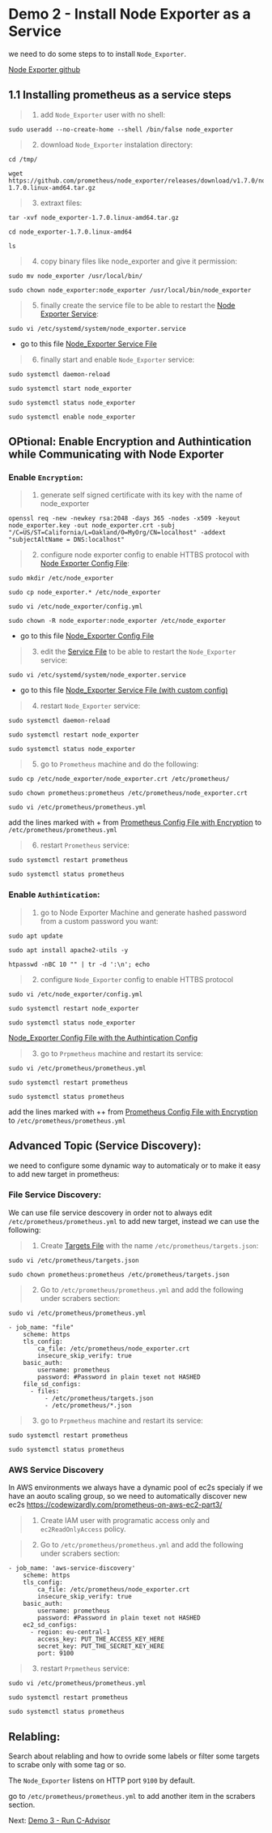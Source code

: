 # Demo 2 - Install Node Exporter as a Service

we need to do some steps to to install `Node_Exporter`.

[Node Exporter github](https://github.com/prometheus/node_exporter)

## 1.1 Installing prometheus as a service steps

> 1. add `Node_Exporter` user with no shell:

```
sudo useradd --no-create-home --shell /bin/false node_exporter
```
> 2. download `Node_Exporter` instalation directory:

```
cd /tmp/

wget https://github.com/prometheus/node_exporter/releases/download/v1.7.0/node_exporter-1.7.0.linux-amd64.tar.gz
```
> 3. extraxt files:
```
tar -xvf node_exporter-1.7.0.linux-amd64.tar.gz

cd node_exporter-1.7.0.linux-amd64

ls
```
> 4. copy binary files like node_exporter and give it permission:
```
sudo mv node_exporter /usr/local/bin/

sudo chown node_exporter:node_exporter /usr/local/bin/node_exporter
```
> 5. finally create the service file to be able to restart the [Node Exporter Service](node_exporter.service):
```
sudo vi /etc/systemd/system/node_exporter.service
```
- go to this file [Node_Exporter Service File](node_exporter.service)

> 6. finally start and enable `Node_Exporter` service:
```
sudo systemctl daemon-reload

sudo systemctl start node_exporter

sudo systemctl status node_exporter

sudo systemctl enable node_exporter
```
## OPtional: Enable Encryption and Authintication while Communicating with Node Exporter
### Enable `Encryption`:


> 1. generate self signed certificate with its key with the name of node_exporter
```
openssl req -new -newkey rsa:2048 -days 365 -nodes -x509 -keyout node_exporter.key -out node_exporter.crt -subj "/C=US/ST=California/L=Oakland/O=MyOrg/CN=localhost" -addext "subjectAltName = DNS:localhost"
```

> 2. configure node exporter config to enable HTTBS protocol with [Node Exporter Config File](config.yml):

```
sudo mkdir /etc/node_exporter

sudo cp node_exporter.* /etc/node_exporter

sudo vi /etc/node_exporter/config.yml

sudo chown -R node_exporter:node_exporter /etc/node_exporter
```
- go to this file [Node_Exporter Config File](config.yml)

> 3. edit the [Service File](node_exporter_with_web_config.service) to be able to restart the `Node_Exporter` service:
```
sudo vi /etc/systemd/system/node_exporter.service
```
- go to this file [Node_Exporter Service File (with custom config)](node_exporter_with_web_config.service)

> 4. restart `Node_Exporter` service:
```
sudo systemctl daemon-reload

sudo systemctl restart node_exporter

sudo systemctl status node_exporter
```
> 5. go to `Prometheus` machine and do the following:
```
sudo cp /etc/node_exporter/node_exporter.crt /etc/prometheus/

sudo chown prometheus:prometheus /etc/prometheus/node_exporter.crt

sudo vi /etc/prometheus/prometheus.yml
```
add the lines marked with + from [Prometheus Config File with Encryption](prometheus-updated-encryption-and-authintication.yml) to `/etc/prometheus/prometheus.yml`

> 6. restart `Prometheus` service:
```
sudo systemctl restart prometheus

sudo systemctl status prometheus
```

### Enable `Authintication`:
> 1. go to Node Exporter Machine and generate hashed password from a custom password you want:
```
sudo apt update

sudo apt install apache2-utils -y

htpasswd -nBC 10 "" | tr -d ':\n'; echo
```
> 2. configure `Node_Exporter` config to enable HTTBS protocol

```
sudo vi /etc/node_exporter/config.yml

sudo systemctl restart node_exporter

sudo systemctl status node_exporter
```
[Node_Exporter Config File with the Authintication Config](config-with-password.yml)

> 3. go to `Prpmetheus` machine and restart its service:

```
sudo vi /etc/prometheus/prometheus.yml

sudo systemctl restart prometheus

sudo systemctl status prometheus
```
add the lines marked with ++ from [Prometheus Config File with Encryption](prometheus-updated-encryption-and-authintication.yml) to `/etc/prometheus/prometheus.yml`


## Advanced Topic (Service Discovery):
we need to configure some dynamic way to automaticaly or to make it easy to add new target in prometheus:

### File Service Discovery:
We can use file service descovery in order not to always edit `/etc/prometheus/prometheus.yml` to add new target, instead we can use the following:
>1. Create [Targets File](targets.json) with the name `/etc/prometheus/targets.json`:
```
sudo vi /etc/prometheus/targets.json

sudo chown prometheus:prometheus /etc/prometheus/targets.json
```

> 2. Go to `/etc/prometheus/prometheus.yml` and add the following under scrabers section:
```
sudo vi /etc/prometheus/prometheus.yml

- job_name: "file"
    scheme: https
    tls_config:
        ca_file: /etc/prometheus/node_exporter.crt
        insecure_skip_verify: true
    basic_auth:
        username: prometheus
        password: #Password in plain texet not HASHED
    file_sd_configs:
      - files:
          - /etc/prometheus/targets.json
          - /etc/prometheus/*.json
```
> 3. go to `Prpmetheus` machine and restart its service:
```
sudo systemctl restart prometheus

sudo systemctl status prometheus
```
### AWS Service Discovery
In AWS environments we always have a dynamic pool of ec2s specialy if we have an aouto scaling group, so we need to automatically discover new ec2s https://codewizardly.com/prometheus-on-aws-ec2-part3/

> 1. Create IAM user with programatic access only and `ec2ReadOnlyAccess` policy.

>2. Go to `/etc/prometheus/prometheus.yml` and add the following under scrabers section:

```
- job_name: 'aws-service-discovery'
    scheme: https
    tls_config:
        ca_file: /etc/prometheus/node_exporter.crt
        insecure_skip_verify: true
    basic_auth:
        username: prometheus
        password: #Password in plain texet not HASHED
    ec2_sd_configs:
      - region: eu-central-1
        access_key: PUT_THE_ACCESS_KEY_HERE
        secret_key: PUT_THE_SECRET_KEY_HERE
        port: 9100
```

> 3. restart `Prpmetheus` service:

```
sudo vi /etc/prometheus/prometheus.yml

sudo systemctl restart prometheus

sudo systemctl status prometheus
```
## Relabling:
Search about relabling and how to ovride some labels or filter some targets to scrabe only with some tag or so.



The `Node_Exporter` listens on HTTP port `9100` by default.

go to `/etc/prometheus/prometheus.yml` to add another item in the scrabers section.

Next: [Demo 3 - Run C-Advisor](../../demo03/cAdvisor/README.md)
